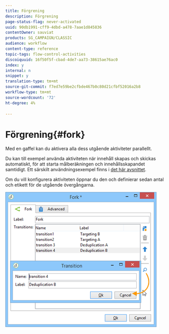 ```yaml
---
title: Förgrening
description: Förgrening
page-status-flag: never-activated
uuid: 90db1991-cff9-4dbd-a478-7aae1d845836
contentOwner: sauviat
products: SG_CAMPAIGN/CLASSIC
audience: workflow
content-type: reference
topic-tags: flow-control-activities
discoiquuid: 16f50f5f-cbad-4de7-aa73-38615ae76ac0
index: y
internal: n
snippet: y
translation-type: tm+mt
source-git-commit: f7ed7e59be2cfbde467b0c80d21cfbf52016a2b8
workflow-type: tm+mt
source-wordcount: '72'
ht-degree: 4%

---
```



# Förgrening{#fork}

Med en gaffel kan du aktivera alla dess utgående aktiviteter parallellt.

Du kan till exempel använda aktiviteten när innehåll skapas och skickas automatiskt, för att starta målberäkningen och innehållsskapandet samtidigt. Ett särskilt användningsexempel finns i [det här avsnittet](../../delivery/using/automating-via-workflows.md#creating-the-delivery-and-its-content).

Om du vill konfigurera aktiviteten öppnar du den och definierar sedan antal och etikett för de utgående övergångarna.

![](assets/s_user_segmentation_fork.png)

